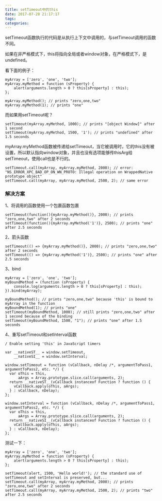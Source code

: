 ```yaml
---
title: setTimeout中的this
date: 2017-07-28 21:17:17
tags:
categories:
---
```

setTimeout函数执行的代码是从执行上下文中调用的，与setTimeout调用的函数不同。

如果在非严格模式下，this将指向全局或者window对象，在严格模式下，是undefined。

看下面的例子：

	myArray = ['zero', 'one', 'two'];
    myArray.myMethod = function (sProperty) {
        alert(arguments.length > 0 ? this[sProperty] : this);
    };

    myArray.myMethod(); // prints "zero,one,two"
    myArray.myMethod(1); // prints "one"
    
而如果用setTimeout呢？

	setTimeout(myArray.myMethod, 1000); // prints "[object Window]" after 1 second
    setTimeout(myArray.myMethod, 1500, '1'); // prints "undefined" after 1.5 seconds
    
    
myArray.myMethod函数被传递给setTimeout，当它被调用时，它的this没有被设置，所以默认指向window对象，并且也没有选项能够传thisArg给setTimeout，使用call也是不行的。
		
	setTimeout.call(myArray, myArray.myMethod, 2000); // error: "NS_ERROR_XPC_BAD_OP_ON_WN_PROTO: Illegal operation on WrappedNative prototype object"
    setTimeout.call(myArray, myArray.myMethod, 2500, 2); // same error
    
    
### 解决方案
1、将调用的函数使用一个包裹函数包裹

	setTimeout(function(){myArray.myMethod()}, 2000); // prints "zero,one,two" after 2 seconds
    setTimeout(function(){myArray.myMethod('1')}, 2500); // prints "one" after 2.5 seconds
    
    
2、箭头函数

	setTimeout(() => {myArray.myMethod()}, 2000); // prints "zero,one,two" after 2 seconds
	setTimeout(() => {myArray.myMethod('1')}, 2500); // prints "one" after 2.5 seconds
	
3、bind

	myArray = ['zero', 'one', 'two'];
	myBoundMethod = (function (sProperty) {
    	console.log(arguments.length > 0 ? this[sProperty] : this);
	}).bind(myArray);

	myBoundMethod(); // prints "zero,one,two" because 'this' is bound to myArray in the function
	myBoundMethod(1); // prints "one"
	setTimeout(myBoundMethod, 1000); // still prints "zero,one,two" after 1 second because of the binding
	setTimeout(myBoundMethod, 1500, "1"); // prints "one" after 1.5 seconds
	
4、重写setTimeout和setInterval函数

	/ Enable setting 'this' in JavaScript timers
     
    var __nativeST__ = window.setTimeout, 
        __nativeSI__ = window.setInterval;
     
    window.setTimeout = function (vCallback, nDelay /*, argumentToPass1, argumentToPass2, etc. */) {
      var oThis = this, 
          aArgs = Array.prototype.slice.call(arguments, 2);
      return __nativeST__(vCallback instanceof Function ? function () {
        vCallback.apply(oThis, aArgs);
      } : vCallback, nDelay);
    };
     
    window.setInterval = function (vCallback, nDelay /*, argumentToPass1, argumentToPass2, etc. */) {
      var oThis = this,
          aArgs = Array.prototype.slice.call(arguments, 2);
      return __nativeSI__(vCallback instanceof Function ? function () {
        vCallback.apply(oThis, aArgs);
      } : vCallback, nDelay);
    };
    
测试一下：

	myArray = ['zero', 'one', 'two'];
    myArray.myMethod = function (sProperty) {
        alert(arguments.length > 0 ? this[sProperty] : this);
    };

    setTimeout(alert, 1500, 'Hello world!'); // the standard use of setTimeout and setInterval is preserved, but...
    setTimeout.call(myArray, myArray.myMethod, 2000); // prints "zero,one,two" after 2 seconds
    setTimeout.call(myArray, myArray.myMethod, 2500, 2); // prints "two" after 2.5 seconds
    
    
    























    